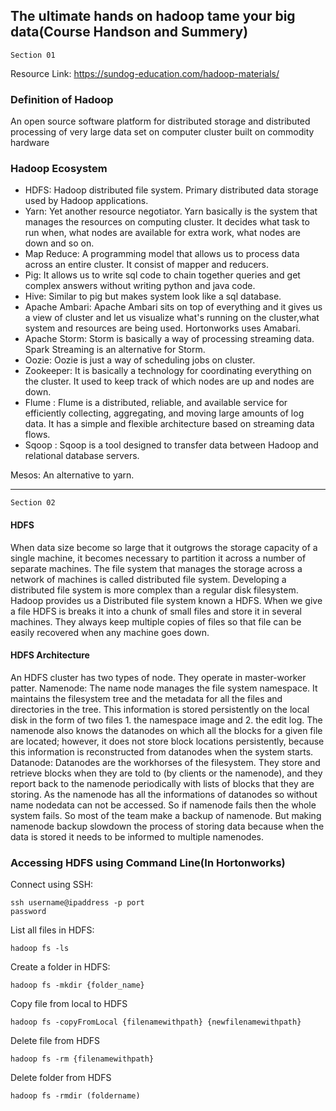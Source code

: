 ## The ultimate hands on hadoop tame your big data(Course Handson and Summery)
```
Section 01
```
Resource Link: https://sundog-education.com/hadoop-materials/

### Definition of Hadoop

An open source software platform for distributed storage and distributed processing of very large data set on computer cluster built on commodity hardware 

### Hadoop Ecosystem
+ HDFS: Hadoop distributed file system. Primary distributed data storage used by Hadoop applications. 
+  Yarn: Yet another resource negotiator. Yarn basically is the system that manages the resources on computing cluster. It decides what task to run when, what nodes are available for extra work, what nodes are down and so on.
+ Map Reduce: A programming model that allows us to process data across an entire cluster. It consist of mapper and reducers.
+ Pig: It allows us to write sql code to chain together queries and get complex answers without writing python and java code.
+ Hive: Similar to pig but makes system look like a sql database.
+ Apache Ambari: Apache Ambari sits on top of everything and it gives us a view of cluster and let us visualize what's running on the cluster,what system and resources are being used. Hortonworks uses Amabari.
+ Apache Storm:  Storm is basically a way of processing streaming data. Spark Streaming is an alternative for Storm.
+ Oozie: Oozie is just a way of scheduling jobs on cluster.
+ Zookeeper: It is basically a technology for coordinating everything on the cluster. It used to keep track of which nodes are up and nodes are down.
+ Flume : Flume is a distributed, reliable, and available service for efficiently collecting, aggregating, and moving large amounts of log data. It has a simple and flexible architecture based on streaming data flows. 
+ Sqoop : Sqoop is a tool designed to transfer data between Hadoop and relational database servers.

Mesos: An alternative to yarn.

---

   ```
   Section 02
  ```
 #### HDFS
  When data size become so large that it outgrows the storage capacity of a single machine, it becomes necessary to partition it across a number of separate machines. The file system that manages the storage across a network  of machines is called  distributed file system. Developing a distributed file system is more complex than a regular disk filesystem. Hadoop provides us a Distributed file system known a HDFS. When we give a file HDFS is breaks it into a chunk of small files and store it in several machines. They always keep multiple copies of files so that file can be easily recovered when any machine goes down.
#### HDFS Architecture



An HDFS cluster has two types of node. They operate in master-worker patter. 
Namenode: The name node manages the file system namespace. It maintains the filesystem tree and the metadata for all the files and directories in the tree. This information is stored persistently on the local disk in the form of two files 1. the namespace image and  2. the edit log. The namenode also knows the datanodes on which all the blocks for a given file are located; however, it does not store block locations persistently, because this information is reconstructed from datanodes when the system starts. 
Datanode: Datanodes are the workhorses of the filesystem. They store and retrieve blocks when they are told to (by clients or the namenode), and they report back to the namenode periodically with lists of blocks that they are storing.
As the namenode has all the informations of datanodes so without name nodedata can not be accessed. So if namenode fails then the whole system fails. So most of the team make a backup of namenode. But making namenode backup slowdown the process of storing data because when the data is stored it needs to be informed to multiple namenodes.
### Accessing HDFS using Command Line(In Hortonworks)
Connect using SSH:
```
ssh username@ipaddress -p port
password
```
List all files in HDFS:
```
hadoop fs -ls
```
Create a folder in HDFS:
```
hadoop fs -mkdir {folder_name}
```
Copy file from local to HDFS
```
hadoop fs -copyFromLocal {filenamewithpath} {newfilenamewithpath}
```	
Delete file from HDFS
```
hadoop fs -rm {filenamewithpath}
```	
Delete folder from HDFS
```
hadoop fs -rmdir (foldername)


